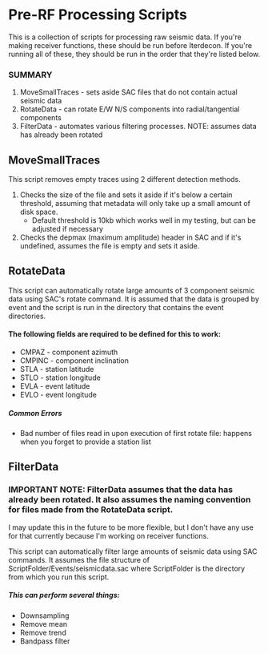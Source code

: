 # Pre-RF Processing Scripts

This is a collection of scripts for processing raw seismic data.
If you're making receiver functions, these should be run before Iterdecon.
If you're running all of these, they should be run in the order that they're listed below.

### SUMMARY 
1. MoveSmallTraces - sets aside SAC files that do not contain actual seismic data
2. RotateData - can rotate E/W N/S components into radial/tangential components
3. FilterData - automates various filtering processes. NOTE: assumes data has already been rotated

## MoveSmallTraces
This script removes empty traces using 2 different detection methods.

1. Checks the size of the file and sets it aside if it's below a certain threshold, assuming that metadata will only take up a small amount of disk space.
   - Default threshold is 10kb which works well in my testing, but can be adjusted if necessary
3. Checks the depmax (maximum amplitude) header in SAC and if it's undefined, assumes the file is empty and sets it aside.

## RotateData
This script can automatically rotate large amounts of 3 component seismic data using SAC's rotate command.
It is assumed that the data is grouped by event and the script is run in the directory that contains the event directories.

#### The following fields are required to be defined for this to work:
* CMPAZ - component azimuth
* CMPINC - component inclination
* STLA - station latitude
* STLO - station longitude
* EVLA - event latitude
* EVLO - event longitude

##### Common Errors
* Bad number of files read in upon execution of first rotate file: happens when you forget to provide a station list

## FilterData
### IMPORTANT NOTE: FilterData assumes that the data has already been rotated. It also assumes the naming convention for files made from the RotateData script.
I may update this in the future to be more flexible, but I don't have any use for that currently because I'm working on receiver functions.

This script can automatically filter large amounts of seismic data using SAC commands.
It assumes the file structure of ScriptFolder/Events/seismicdata.sac where ScriptFolder is the directory from which you run this script.

##### This can perform several things:
* Downsampling
* Remove mean
* Remove trend
* Bandpass filter
